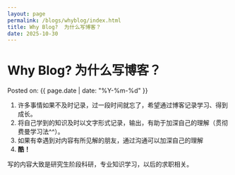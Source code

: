 ```yaml
---
layout: page
permalink: /blogs/whyblog/index.html
title: Why Blog?  为什么写博客？
date: 2025-10-30
---
```


# Why Blog?  为什么写博客？

Posted on: {{ page.date | date: "%Y-%m-%d" }}

1. 许多事情如果不及时记录，过一段时间就忘了，希望通过博客记录学习、得到成长。
2. 将自己学到的知识及时以文字形式记录，输出，有助于加深自己的理解（贯彻费曼学习法^^）。
3. 如果有幸遇到对内容有所见解的朋友，通过沟通可以加深自己的理解
4. **酷！**

写的内容大致是研究生阶段科研，专业知识学习，以后的求职相关。
